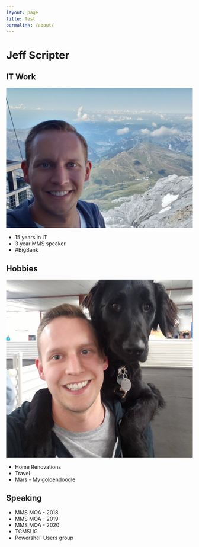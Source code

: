 ```yaml
---
layout: page
title: Test
permalink: /about/
---
```

# Jeff Scripter

## IT Work

![Me in the Apls](/assets/images/Alps.jpg)

* 15 years in IT
* 3 year MMS speaker
* #BigBank


## Hobbies

![Me and Mars](/assets/images/WithMars.jpg)

* Home Renovations
* Travel
* Mars - My goldendoodle  

## Speaking

* MMS MOA - 2018
* MMS MOA - 2019
* MMS MOA - 2020
* TCMSUG
* Powershell Users group